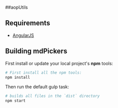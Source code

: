 ##aopUtils

## Requirements

* [AngularJS](https://angularjs.org/)

## Building mdPickers

First install or update your local project's __npm__ tools:

```bash
# First install all the npm tools:
npm install

```

Then run the default gulp task:

```bash
# builds all files in the `dist` directory
npm start
```